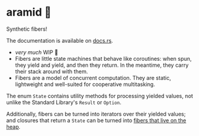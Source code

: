 # aramid 🧵

Synthetic fibers!

The documentation is available on
[docs.rs](https://docs.rs/aramid/latest/aramid/).

- _very much_ WIP 🚧
- Fibers are little state machines that behave like coroutines: when spun, they
  yield and yield, and then they return. In the meantime, they carry their stack
  around with them.
- Fibers are a model of concurrent computation. They are static, lightweight and
  well-suited for cooperative multitasking.

The enum `State` contains utility methods for processing yielded values, not
unlike the Standard Library's `Result` or `Option`.

Additionally, fibers can be turned into iterators over their yielded values; and
closures that return a `State` can be turned into
[fibers that live on the heap](https://docs.rs/aramid/latest/aramid/struct.HeapJob.html).
